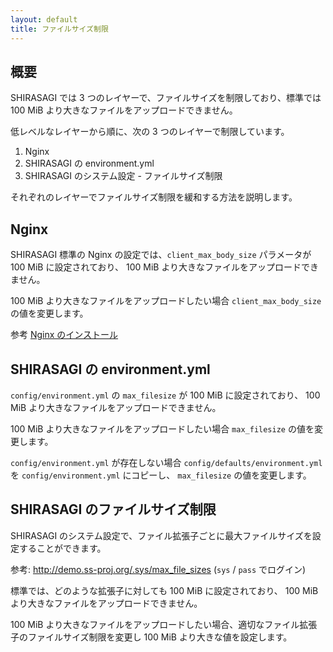 ```yaml
---
layout: default
title: ファイルサイズ制限
---
```


## 概要

SHIRASAGI では 3 つのレイヤーで、ファイルサイズを制限しており、標準では 100 MiB より大きなファイルをアップロードできません。

低レベルなレイヤーから順に、次の 3 つのレイヤーで制限しています。

1. Nginx
2. SHIRASAGI の environment.yml
3. SHIRASAGI のシステム設定 - ファイルサイズ制限

それぞれのレイヤーでファイルサイズ制限を緩和する方法を説明します。

## Nginx

SHIRASAGI 標準の Nginx の設定では、`client_max_body_size` パラメータが 100 MiB に設定されており、
100 MiB より大きなファイルをアップロードできません。

100 MiB より大きなファイルをアップロードしたい場合 `client_max_body_size` の値を変更します。

参考 [Nginx のインストール](/installation/nginx.html)

## SHIRASAGI の environment.yml

`config/environment.yml` の `max_filesize` が 100 MiB に設定されており、
100 MiB より大きなファイルをアップロードできません。

100 MiB より大きなファイルをアップロードしたい場合 `max_filesize` の値を変更します。

`config/environment.yml` が存在しない場合 `config/defaults/environment.yml` を `config/environment.yml` にコピーし、
`max_filesize` の値を変更します。

## SHIRASAGI のファイルサイズ制限

SHIRASAGI のシステム設定で、ファイル拡張子ごとに最大ファイルサイズを設定することができます。

参考: <http://demo.ss-proj.org/.sys/max_file_sizes> (`sys` / `pass` でログイン)

標準では、どのような拡張子に対しても 100 MiB に設定されており、
100 MiB より大きなファイルをアップロードできません。

100 MiB より大きなファイルをアップロードしたい場合、適切なファイル拡張子のファイルサイズ制限を変更し
100 MiB より大きな値を設定します。
